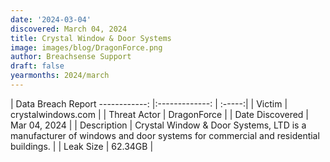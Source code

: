 ```yaml
---
date: '2024-03-04'
discovered: March 04, 2024
title: Crystal Window & Door Systems
image: images/blog/DragonForce.png
author: Breachsense Support
draft: false
yearmonths: 2024/march
---
```



| Data Breach Report
------------:     |:-------------:    | :-----:|
| Victim      | crystalwindows.com      | 
| Threat Actor      | DragonForce      | 
| Date Discovered      | Mar 04, 2024      | 
| Description      | Crystal Window & Door Systems, LTD is a manufacturer of windows and door systems for commercial and residential buildings.      | 
| Leak Size      | 62.34GB      | 


